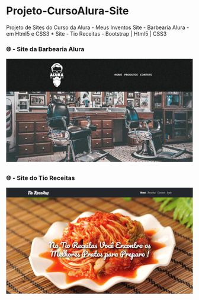 # Projeto-CursoAlura-Site
Projeto de Sites do Curso da Alura - Meus Inventos
Site - Barbearia Alura - em Html5 e CSS3 * Site - Tio Receitas - Bootstrap | Html5 | CSS3

<h3>🌐 - Site da Barbearia Alura</<h3>
  
![Barbearia Alura](https://github.com/luciancardoso/Projeto-CursoAlura-Site/blob/main/Projeto-Barbearia/barbeariaalura.PNG)

<h3>🌐 - Site do Tio Receitas</<h3>
 
![(https://luciancardoso.github.io/Projeto-CursoAlura-Site/tio%20Receitas/index.html)](https://github.com/luciancardoso/Projeto-CursoAlura-Site/blob/main/tio%20Receitas/tioreceitas.PNG)
